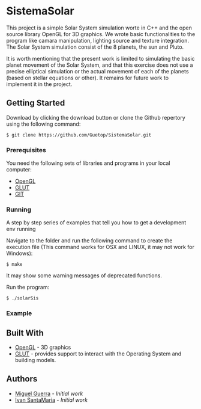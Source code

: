 # SistemaSolar

This project is a simple Solar System simulation worte in C++ and the open source library OpenGL for 3D graphics. We wrote basic functionalities to the program like camara manipulation, lighting source and texture integration. The Solar System simulation consist of the 8 planets, the sun and Pluto. 

It is worth mentioning that the present work is limited to simulating the basic planet movement of the Solar System, and that this exercise does not use a precise elliptical simulation or the actual movement of each of the planets (based on stellar equations or other). It remains for future work to implement it in the project.

## Getting Started

Download by clicking the download button or clone the Github repertory using the following command:

```
$ git clone https://github.com/Guetop/SistemaSolar.git
```

### Prerequisites

You need the following sets of libraries and programs in your local computer:

- [OpenGL](https://www.khronos.org/opengl/wiki/Getting_Started)
- [GLUT](https://www.opengl.org/resources/libraries/glut/)
- [GIT](https://git-scm.com/)

### Running

A step by step series of examples that tell you how to get a development env running

Navigate to the folder and run the following command to create the execution file (This command works for OSX and LINUX, it may not work for Windows):

```
$ make
```

It may show some warning messages of deprecated functions.

Run the program:

```
$ ./solarSis
```

### Example

## Built With

- [OpenGL](https://www.opengl.org/) - 3D graphics
- [GLUT](https://www.opengl.org/resources/libraries/glut/) - provides support to interact with the Operating System and building models.

## Authors

- [Miguel Guerra](https://www.linkedin.com/in/miguel-e-guerra-9b75bb111/) - _Initial work_
- [Ivan SantaMaria](https://github.com/vanyossi) - _Initial work_
